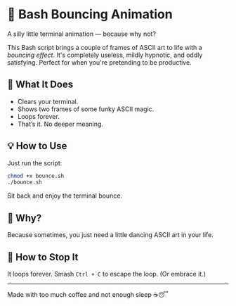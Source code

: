 
# 🐧 Bash Bouncing Animation



A silly little terminal animation — because why not?

This Bash script brings a couple of frames of ASCII art to life with a *bouncing effect*. It's completely useless, mildly hypnotic, and oddly satisfying. Perfect for when you're pretending to be productive.

## 🤹 What It Does

- Clears your terminal.
- Shows two frames of some funky ASCII magic.
- Loops forever.
- That’s it. No deeper meaning.

## 💡 How to Use

Just run the script:

```bash
chmod +x bounce.sh
./bounce.sh
````

Sit back and enjoy the terminal bounce.

## 🚀 Why?

Because sometimes, you just need a little dancing ASCII art in your life.

## 🛑 How to Stop It

It loops forever. Smash `Ctrl + C` to escape the loop. (Or embrace it.)

---

Made with too much coffee and not enough sleep ☕️😴

```

